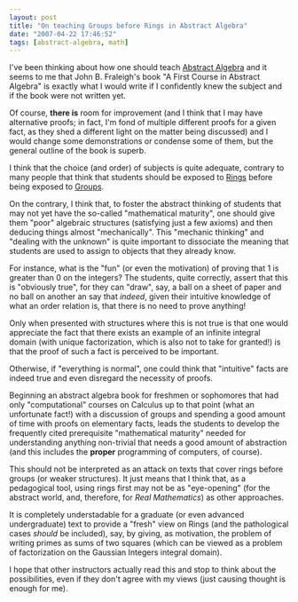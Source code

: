 ```yaml
---
layout: post
title: "On teaching Groups before Rings in Abstract Algebra"
date: "2007-04-22 17:46:52"
tags: [abstract-algebra, math]
---
```


I've been thinking about how one should teach <a
href="http://en.wikipedia.org/wiki/Abstract_algebra">Abstract Algebra</a>
and it seems to me that John B. Fraleigh's book "A First Course in Abstract
Algebra" is exactly what I would write if I confidently knew the subject and
if the book were not written yet.

Of course, **there is** room for improvement (and I think that I may have
alternative proofs; in fact, I'm fond of multiple different proofs for a
given fact, as they shed a different light on the matter being discussed)
and I would change some demonstrations or condense some of them, but the
general outline of the book is superb.

I think that the choice (and order) of subjects is quite adequate, contrary
to many people that think that students should be exposed to <a
href="http://en.wikipedia.org/wiki/Ring_%28mathematics%29">Rings</a> before
being exposed to <a
href="http://en.wikipedia.org/wiki/Group_%28mathematics%29">Groups</a>.

On the contrary, I think that, to foster the abstract thinking of students
that may not yet have the so-called "mathematical maturity", one should give
them "poor" algebraic structures (satisfying just a few axioms) and then
deducing things almost "mechanically". This "mechanic thinking" and "dealing
with the unknown" is quite important to dissociate the meaning that students
are used to assign to objects that they already know.

For instance, what is the "fun" (or even the motivation) of proving that 1
is greater than 0 on the integers? The students, quite correctly, assert
that this is "obviously true", for they can "draw", say, a ball on a sheet
of paper and no ball on another an say that *indeed*, given their
intuitive knowledge of what an order relation is, that there is no need to
prove anything!

Only when presented with structures where this is not true is that one would
appreciate the fact that there exists an example of an infinite integral
domain (with unique factorization, which is also not to take for granted!)
is that the proof of such a fact is perceived to be important.

Otherwise, if "everything is normal", one could think that "intuitive" facts
are indeed true and even disregard the necessity of proofs.

Beginning an abstract algebra book for freshmen or sophomores that had only
"computational" courses on Calculus up to that point (what an unfortunate
fact!) with a discussion of groups and spending a good amount of time with
proofs on elementary facts, leads the students to develop the frequently
cited prerequisite "mathematical maturity" needed for understanding anything
non-trivial that needs a good amount of abstraction (and this includes the
**proper** programming of computers, of course).

This should not be interpreted as an attack on texts that cover rings before
groups (or weaker structures). It just means that I think that, as a
pedagogical tool, using rings first may not be as "eye-opening" (for the
abstract world, and, therefore, for *Real Mathematics*) as other
approaches.

It is completely understadable for a graduate (or even advanced
undergraduate) text to provide a "fresh" view on Rings (and the pathological
cases *should* be included), say, by giving, as motivation, the problem
of writing primes as sums of two squares (which can be viewed as a problem
of factorization on the Gaussian Integers integral domain).

I hope that other instructors actually read this and stop to think about the
possibilities, even if they don't agree with my views (just causing thought
is enough for me).

